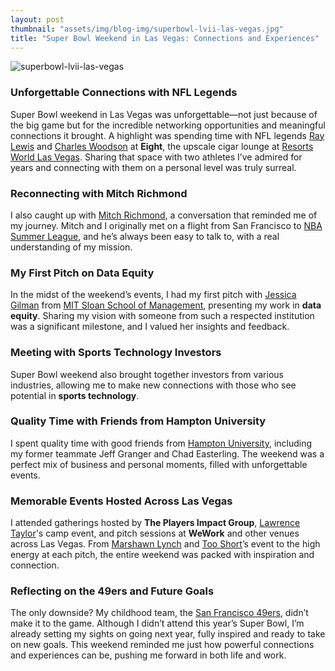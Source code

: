```yaml
---
layout: post
thumbnail: "assets/img/blog-img/superbowl-lvii-las-vegas.jpg"
title: "Super Bowl Weekend in Las Vegas: Connections and Experiences"
---
```



![superbowl-lvii-las-vegas]({{site.baseurl}}/assets/img/blog-img/superbowl-lvii-las-vegas.jpg)

### Unforgettable Connections with NFL Legends
Super Bowl weekend in Las Vegas was unforgettable—not just because of the big game but for the incredible networking opportunities and meaningful connections it brought. A highlight was spending time with NFL legends [Ray Lewis](https://en.wikipedia.org/wiki/Ray_Lewis) and [Charles Woodson](https://en.wikipedia.org/wiki/Charles_Woodson) at **Eight**, the upscale cigar lounge at [Resorts World Las Vegas](https://www.rwlasvegas.com/). Sharing that space with two athletes I’ve admired for years and connecting with them on a personal level was truly surreal. 

### Reconnecting with Mitch Richmond
I also caught up with [Mitch Richmond](https://en.wikipedia.org/wiki/Mitch_Richmond), a conversation that reminded me of my journey. Mitch and I originally met on a flight from San Francisco to [NBA Summer League](https://www.nba.com/summer-league), and he’s always been easy to talk to, with a real understanding of my mission.

### My First Pitch on Data Equity
In the midst of the weekend’s events, I had my first pitch with [Jessica Gilman](https://mitsloan.mit.edu/faculty/directory/jessica-gilman) from [MIT Sloan School of Management](https://mitsloan.mit.edu/), presenting my work in **data equity**. Sharing my vision with someone from such a respected institution was a significant milestone, and I valued her insights and feedback.

### Meeting with Sports Technology Investors
Super Bowl weekend also brought together investors from various industries, allowing me to make new connections with those who see potential in **sports technology**.

### Quality Time with Friends from Hampton University
I spent quality time with good friends from [Hampton University](https://home.hamptonu.edu/), including my former teammate Jeff Granger and Chad Easterling. The weekend was a perfect mix of business and personal moments, filled with unforgettable events.

### Memorable Events Hosted Across Las Vegas
I attended gatherings hosted by **The Players Impact Group**, [Lawrence Taylor](https://en.wikipedia.org/wiki/Lawrence_Taylor)'s camp event, and pitch sessions at **WeWork** and other venues across Las Vegas. From [Marshawn Lynch](https://en.wikipedia.org/wiki/Marshawn_Lynch) and [Too Short](https://en.wikipedia.org/wiki/Too_Short)’s event to the high energy at each pitch, the entire weekend was packed with inspiration and connection.

### Reflecting on the 49ers and Future Goals
The only downside? My childhood team, the [San Francisco 49ers](https://www.49ers.com/), didn’t make it to the game. Although I didn’t attend this year’s Super Bowl, I’m already setting my sights on going next year, fully inspired and ready to take on new goals. This weekend reminded me just how powerful connections and experiences can be, pushing me forward in both life and work.

